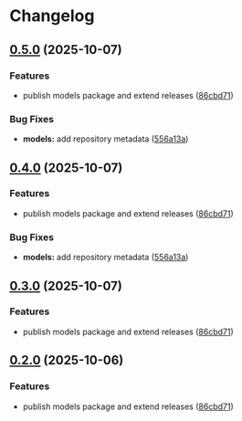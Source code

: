 # Changelog

## [0.5.0](https://github.com/selling-partner-api/selling-partner-api/compare/models-v0.4.0...models-v0.5.0) (2025-10-07)


### Features

* publish models package and extend releases ([86cbd71](https://github.com/selling-partner-api/selling-partner-api/commit/86cbd718d421232714eea8034706f5010c2ef38d))


### Bug Fixes

* **models:** add repository metadata ([556a13a](https://github.com/selling-partner-api/selling-partner-api/commit/556a13abdac62fc7d51ae829730e313322003344))

## [0.4.0](https://github.com/selling-partner-api/selling-partner-api/compare/v0.3.0...v0.4.0) (2025-10-07)


### Features

* publish models package and extend releases ([86cbd71](https://github.com/selling-partner-api/selling-partner-api/commit/86cbd718d421232714eea8034706f5010c2ef38d))


### Bug Fixes

* **models:** add repository metadata ([556a13a](https://github.com/selling-partner-api/selling-partner-api/commit/556a13abdac62fc7d51ae829730e313322003344))

## [0.3.0](https://github.com/selling-partner-api/selling-partner-api/compare/v0.2.0...v0.3.0) (2025-10-07)


### Features

* publish models package and extend releases ([86cbd71](https://github.com/selling-partner-api/selling-partner-api/commit/86cbd718d421232714eea8034706f5010c2ef38d))

## [0.2.0](https://github.com/selling-partner-api/selling-partner-api/compare/v0.1.0...v0.2.0) (2025-10-06)


### Features

* publish models package and extend releases ([86cbd71](https://github.com/selling-partner-api/selling-partner-api/commit/86cbd718d421232714eea8034706f5010c2ef38d))
